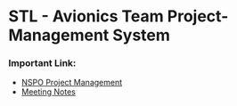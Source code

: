 # STL - Avionics Team Project-Management System
### Important Link:
- [NSPO Project Management](https://github.com/TKU-STL/Project-Manager/projects/3)
- [Meeting Notes](./Meeting-Notes)